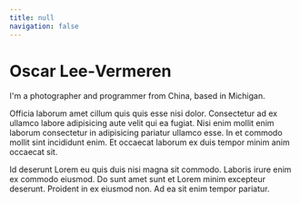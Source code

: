 ```yaml
---
title: null
navigation: false
---
```


# Oscar Lee&#8209;Vermeren

I'm a photographer and programmer from China, based in Michigan.

Officia laborum amet cillum quis quis esse nisi dolor. Consectetur ad ex ullamco labore adipisicing aute velit qui ea fugiat. Nisi enim mollit enim laborum consectetur in adipisicing pariatur ullamco esse. In et commodo mollit sint incididunt enim. Et occaecat laborum ex duis tempor minim anim occaecat sit.

Id deserunt Lorem eu quis duis nisi magna sit commodo. Laboris irure enim ex commodo eiusmod. Do sunt amet sunt et Lorem minim excepteur deserunt. Proident in ex eiusmod non. Ad ea sit enim tempor pariatur.

<!-- I taught myself how to program during the COVID-19 pandemic and have been learning ever since. My tech stack consists of [Node.js](https://nodejs.org/en), [TypeScript](https://www.typescriptlang.org), [Vue](https://vuejs.org), [Nuxt](https://v3.nuxtjs.org), [Tailwind](https://tailwindcss.com), and [PostgreSQL](https://www.postgresql.org). I also have experience with [C#](https://docs.microsoft.com/en-us/dotnet/csharp) and [Ruby](https://www.ruby-lang.org/en), and I plan to learn [Rust](https://www.rust-lang.org) and [Haskell](https://www.haskell.org).

I do photography as a hobby in my spare time. I use a [Nikon DX D5600](https://www.nikonusa.com/en/nikon-products/product/dslr-cameras/d5600.html) \[...]. In 2022, I won two national silver medals for the [Scholastic Art & Writing Awards](https://www.artandwriting.org). -->
